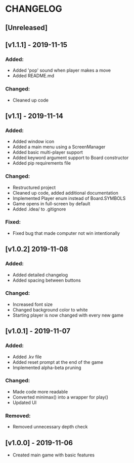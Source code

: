 # CHANGELOG
## [Unreleased]
## [v1.1.1] - 2019-11-15
### Added:
- Added 'pop' sound when player makes a move
- Added README.md
### Changed:
- Cleaned up code
## [v1.1] - 2019-11-14
### Added:
- Added window icon
- Added a main menu using a ScreenManager
- Added basic multi-player support
- Added keyword argument support to Board constructor
- Added pip requirements file
### Changed:
- Restructured project
- Cleaned up code, added additional documentation
- Implemented Player enum instead of Board.SYMBOLS
- Game opens in full-screen by default
- Added .idea/ to .gitignore
### Fixed:
- Fixed bug that made computer not win intentionally
## [v1.0.2] 2019-11-08
### Added:
- Added detailed changelog
- Added spacing between buttons
### Changed:
- Increased font size
- Changed background color to white
- Starting player is now changed with every new game
## [v1.0.1] - 2019-11-07
### Added:
- Added .kv file
- Added reset prompt at the end of the game
- Implemented alpha-beta pruning
### Changed:
- Made code more readable
- Converted minimax() into a wrapper for play()
- Updated UI
### Removed:
- Removed unnecessary depth check
## [v1.0.0] - 2019-11-06
- Created main game with basic features
